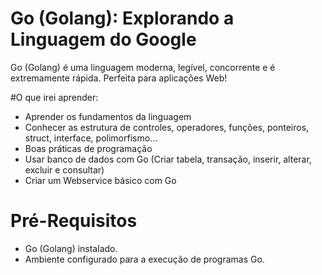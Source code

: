 # Go (Golang): Explorando a Linguagem do Google

Go (Golang) é uma linguagem moderna, legível, concorrente e é extremamente rápida. Perfeita para aplicações Web!

#O que irei aprender:

- Aprender os fundamentos da linguagem
- Conhecer as estrutura de controles, operadores, funções, ponteiros, struct, interface, polimorfismo...
- Boas práticas de programação
- Usar banco de dados com Go (Criar tabela, transação, inserir, alterar, excluir e consultar)
- Criar um Webservice básico com Go

# Pré-Requisitos
- Go (Golang) instalado.
- Ambiente configurado para a execução de programas Go.
